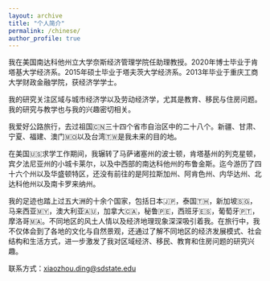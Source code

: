 ```yaml
---
layout: archive
title: "个人简介"
permalink: /chinese/
author_profile: true
---
```


我在美国南达科他州立大学奈斯经济管理学院任助理教授。2020年博士毕业于肯塔基大学经济系。2015年硕士毕业于塔夫茨大学经济系。2013年毕业于重庆工商大学财政金融学院，获经济学学士。

我的研究关注区域与城市经济学以及劳动经济学，尤其是教育、移民与住房问题。我的研究与教学也与我的兴趣密切相关。

我爱好公路旅行，去过祖国🇨🇳三十四个省市自治区中的二十八个。新疆、甘肃、宁夏、福建、澳门🇲🇴以及台湾🇹🇼是我未来的目的地。

在美国🇺🇸求学工作期间，我辗转了马萨诸塞州的波士顿，肯塔基州的列克星顿，宾夕法尼亚州的小城卡莱尔，以及中西部的南达科他州的布鲁金斯。迄今游历了四十六个州以及华盛顿特区，还没有前往的是阿拉斯加州、阿肯色州、内华达州、北达科他州以及南卡罗来纳州。

我的足迹也踏上过五大洲的十余个国家，包括日本🇯🇵，泰国🇹🇭，新加坡🇸🇬，马来西亚🇲🇾，澳大利亚🇦🇺，加拿大🇨🇦，秘鲁🇵🇪，西班牙🇪🇸，葡萄牙🇵🇹，摩洛哥🇲🇦。不同地区的风土人情以及经济地理现象深深吸引着我。在旅行中，我不仅体会到了各地的文化与自然景观，还通过了解不同地区的经济发展模式、社会结构和生活方式，进一步激发了我对区域经济、移民、教育和住房问题的研究兴趣。

联系方式：xiaozhou.ding@sdstate.edu